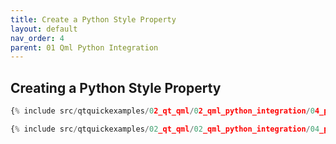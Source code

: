 ```yaml
---
title: Create a Python Style Property
layout: default
nav_order: 4
parent: 01 Qml Python Integration
---
```


## Creating a Python Style Property

```python
{% include src/qtquickexamples/02_qt_qml/02_qml_python_integration/04_python_style_property.py %}
```

```qml
{% include src/qtquickexamples/02_qt_qml/02_qml_python_integration/04_python_style_property.qml %}
```